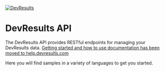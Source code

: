[![DevResults](http://devresults.com/Web/Images/logo.gif)](http://devresults.com)

# DevResults API

The DevResults API provides RESTful endpoints for managing your DevResults data. [Getting started and how to use documentation has been moved to help.devresults.com](https://help.devresults.com/help/devresults-api)

Here you will find samples in a variety of languages to get you started.  
